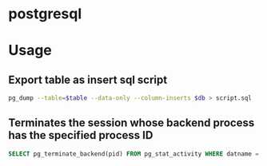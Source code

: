 # postgresql

# Usage
## Export table as insert sql script
```bash
pg_dump --table=$table --data-only --column-inserts $db > script.sql
```

## Terminates the session whose backend process has the specified process ID
```sql
SELECT pg_terminate_backend(pid) FROM pg_stat_activity WHERE datname = '$dbname';
```